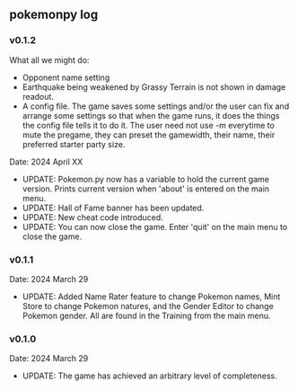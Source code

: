 ## pokemonpy log

### v0.1.2
What all we might do:
* Opponent name setting
* Earthquake being weakened by Grassy Terrain is not shown in damage readout.
* A config file. The game saves some settings and/or the user can fix and arrange some settings so that when the game runs, it does the things the config file tells it to do it.
The user need not use -m everytime to mute the pregame, they can preset the gamewidth, their name, their preferred starter party size.

Date: 2024 April XX
* UPDATE: Pokemon.py now has a variable to hold the current game version. Prints current version when 'about' is entered on the main menu.
* UPDATE: Hall of Fame banner has been updated.
* UPDATE: New cheat code introduced.
* UPDATE: You can now close the game. Enter 'quit' on the main menu to close the game.

### v0.1.1
Date: 2024 March 29
* UPDATE: Added Name Rater feature to change Pokemon names, Mint Store to
  change Pokemon natures, and the Gender Editor to change Pokemon gender.
  All are found in the Training from the main menu.

### v0.1.0
Date: 2024 March 29
* UPDATE: The game has achieved an arbitrary level of completeness.

